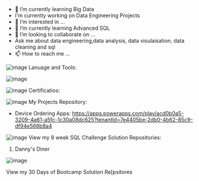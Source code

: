 



  - 🌱 I’m currently learning Big Data
 -  I'm currently working on Data Engineering Projects
 - 👀 I’m interested in ...  
 - 🌱 I’m currently learning Advanced SQL
 - 💞️ I’m looking to collaborate on ...
  -  Ask me about data engineering,data analysis, data visulaisation, data cleaning and sql
   - 📫 How to reach me ...

  ![image](https://user-images.githubusercontent.com/44398948/148700183-7806c585-7c23-4c74-8069-02399a1af26e.png)
  Lanuage and Tools:
 
 ![image](https://user-images.githubusercontent.com/44398948/148700798-b1d95d47-6690-49b7-bb5f-43268e684b36.png)
 
 
  ![image](https://user-images.githubusercontent.com/44398948/148700183-7806c585-7c23-4c74-8069-02399a1af26e.png)
  Certificatios:
  
  
   ![image](https://user-images.githubusercontent.com/44398948/148700183-7806c585-7c23-4c74-8069-02399a1af26e.png)
   My Projects Repository:
  -  Device Ordering Apps: https://apps.powerapps.com/play/acd0b0a5-3209-4a61-a5fc-1c30a08dc625?tenantId=7e4405be-2db0-4b62-85c9-df94e566b8a4
   
   
     
   ![image](https://user-images.githubusercontent.com/44398948/148700183-7806c585-7c23-4c74-8069-02399a1af26e.png)
   View my 8 week SQL Challenge Solution Repositories:
   1. Danny's Diner
   
   ![image](https://user-images.githubusercontent.com/44398948/148700183-7806c585-7c23-4c74-8069-02399a1af26e.png)
   
   View my 30 Days of Bootcamp Solution Re[psitores




<!---
salmah52/salmah52 is a ✨ special ✨ repository because its `README.md` (this file) appears on your GitHub profile.
You can click the Preview link to take a look at your changes.
--->

